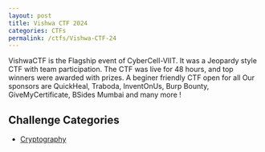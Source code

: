 ```yaml
---
layout: post
title: Vishwa CTF 2024
categories: CTFs
permalink: /ctfs/Vishwa-CTF-24
---
```


VishwaCTF is the Flagship event of CyberCell-VIIT. It was a Jeopardy style CTF with team participation.
The CTF was live for 48 hours, and top winners were awarded with prizes. A beginer friendly CTF open for all
Our sponsors are QuickHeal, Traboda, InventOnUs, Burp Bounty, GiveMyCertificate, BSides Mumbai and many more !

## Challenge Categories
- [Cryptography](./SOCs/VishwaCTF24/Crypto/cryptography.md)
